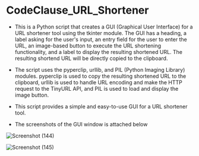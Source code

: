 # CodeClause_URL_Shortener
- This is a Python script that creates a GUI (Graphical User Interface) for a URL shortener tool using the tkinter module. The GUI has a heading, a label asking for the user's input, an entry field for the user to enter the URL, an image-based button to execute the URL shortening functionality, and a label to display the resulting shortened URL. The resulting shortend URL will be directly copied to the clipboard.

- The script uses the pyperclip, urllib, and PIL (Python Imaging Library) modules. pyperclip is used to copy the resulting shortened URL to the clipboard, urllib is used to handle URL encoding and make the HTTP request to the TinyURL API, and PIL is used to load and display the image button.

- This script provides a simple and easy-to-use GUI for a URL shortener tool. 
- The screenshots of the GUI window is attached below

![Screenshot (144)](https://github.com/SravanthVK/CodeClause_URL_Shortner/assets/111895531/0c753ab1-f4f0-45b2-bdd7-3819f7436023)


![Screenshot (145)](https://github.com/SravanthVK/CodeClause_URL_Shortner/assets/111895531/1541244d-c877-4e68-ba19-edf12f5bb130)

